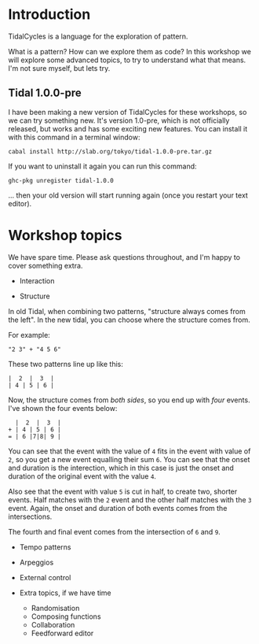 
# Introduction

TidalCycles is a language for the exploration of pattern.

What is a pattern? How can we explore them as code? In this workshop
we will explore some advanced topics, to try to understand what that
means. I'm not sure myself, but lets try.

## Tidal 1.0.0-pre

I have been making a new version of TidalCycles for these workshops,
so we can try something new. It's version 1.0-pre, which is not
officially released, but works and has some exciting new features. You
can install it with this command in a terminal window:

```
cabal install http://slab.org/tokyo/tidal-1.0.0-pre.tar.gz
```


If you want to uninstall it again you can run this command:

```
ghc-pkg unregister tidal-1.0.0
```

... then your old version will start running again (once you restart your text editor).

# Workshop topics

We have spare time. Please ask questions throughout, and I'm happy to cover something extra.

* Interaction

* Structure

In old Tidal, when combining two patterns, "structure always comes
from the left". In the new tidal, you can choose where the structure comes from.

For example:
```
"2 3" + "4 5 6"
```

These two patterns line up like this:

```
|  2  |  3  |
| 4 | 5 | 6 |
```

Now, the structure comes from _both sides_, so you end up with _four_
events. I've shown the four events below:

```
  |  2  |  3  |
+ | 4 | 5 | 6 |
= | 6 |7|8| 9 |
```

You can see that the event with the value of `4` fits in the event
with value of `2`, so you get a new event equalling their sum `6`. You
can see that the onset and duration is the interection, which in this
case is just the onset and duration of the original event with the
value `4`.

Also see that the event with value `5` is cut in half, to create two,
shorter events. Half matches with the `2` event and the other half
matches with the `3` event. Again, the onset and duration of both
events comes from the intersections.

The fourth and final event comes from the intersection of `6` and `9`.




* Tempo patterns
* Arpeggios
* External control

* Extra topics, if we have time
  * Randomisation
  * Composing functions
  * Collaboration
  * Feedforward editor

